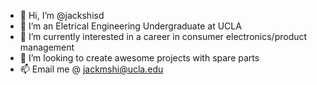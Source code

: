 - 👋 Hi, I’m @jackshisd
- 👀 I’m an Eletrical Engineering Undergraduate at UCLA
- 🌱 I’m currently interested in a career in consumer electronics/product management
- 💞️ I’m looking to create awesome projects with spare parts
- 📫 Email me @ jackmshi@ucla.edu

<!---
jackshisd/jackshisd is a ✨ special ✨ repository because its `README.md` (this file) appears on your GitHub profile.
You can click the Preview link to take a look at your changes.
--->
